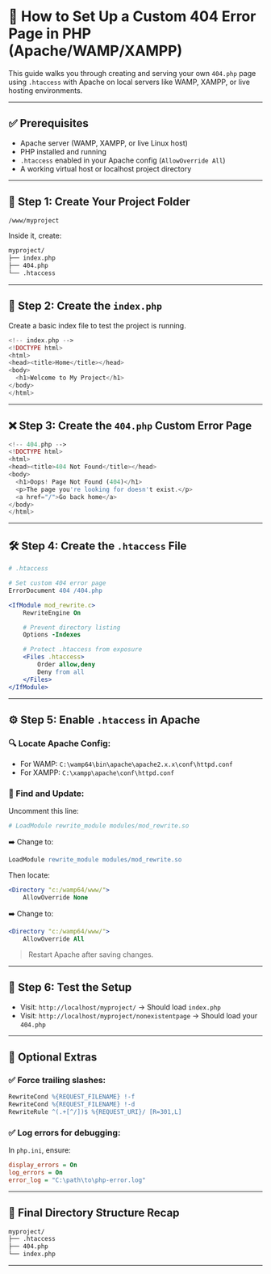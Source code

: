 


# 🚧 How to Set Up a Custom 404 Error Page in PHP (Apache/WAMP/XAMPP)

This guide walks you through creating and serving your own `404.php` page using `.htaccess` with Apache on local servers like WAMP, XAMPP, or live hosting environments.

---

## ✅ Prerequisites

- Apache server (WAMP, XAMPP, or live Linux host)
- PHP installed and running
- `.htaccess` enabled in your Apache config (`AllowOverride All`)
- A working virtual host or localhost project directory

---

## 📁 Step 1: Create Your Project Folder

```bash
/www/myproject
````

Inside it, create:

```bash
myproject/
├── index.php
├── 404.php
└── .htaccess
```

---

## 📝 Step 2: Create the `index.php`

Create a basic index file to test the project is running.

```php
<!-- index.php -->
<!DOCTYPE html>
<html>
<head><title>Home</title></head>
<body>
  <h1>Welcome to My Project</h1>
</body>
</html>
```

---

## ❌ Step 3: Create the `404.php` Custom Error Page

```php
<!-- 404.php -->
<!DOCTYPE html>
<html>
<head><title>404 Not Found</title></head>
<body>
  <h1>Oops! Page Not Found (404)</h1>
  <p>The page you're looking for doesn't exist.</p>
  <a href="/">Go back home</a>
</body>
</html>
```

---

## 🛠️ Step 4: Create the `.htaccess` File

```apache
# .htaccess

# Set custom 404 error page
ErrorDocument 404 /404.php

<IfModule mod_rewrite.c>
    RewriteEngine On

    # Prevent directory listing
    Options -Indexes

    # Protect .htaccess from exposure
    <Files .htaccess>
        Order allow,deny
        Deny from all
    </Files>
</IfModule>
```

---

## ⚙️ Step 5: Enable `.htaccess` in Apache

### 🔍 Locate Apache Config:

* For WAMP: `C:\wamp64\bin\apache\apache2.x.x\conf\httpd.conf`
* For XAMPP: `C:\xampp\apache\conf\httpd.conf`

### 🔧 Find and Update:

Uncomment this line:

```apache
# LoadModule rewrite_module modules/mod_rewrite.so
```

➡️ Change to:

```apache
LoadModule rewrite_module modules/mod_rewrite.so
```

Then locate:

```apache
<Directory "c:/wamp64/www/">
    AllowOverride None
```

➡️ Change to:

```apache
<Directory "c:/wamp64/www/">
    AllowOverride All
```

> Restart Apache after saving changes.

---

## 🧪 Step 6: Test the Setup

* Visit: `http://localhost/myproject/` → Should load `index.php`
* Visit: `http://localhost/myproject/nonexistentpage` → Should load your `404.php`

---

## 🧼 Optional Extras

### ✅ Force trailing slashes:

```apache
RewriteCond %{REQUEST_FILENAME} !-f
RewriteCond %{REQUEST_FILENAME} !-d
RewriteRule ^(.+[^/])$ %{REQUEST_URI}/ [R=301,L]
```

### ✅ Log errors for debugging:

In `php.ini`, ensure:

```ini
display_errors = On
log_errors = On
error_log = "C:\path\to\php-error.log"
```

---

## 🎯 Final Directory Structure Recap

```bash
myproject/
├── .htaccess
├── 404.php
└── index.php
```

---


